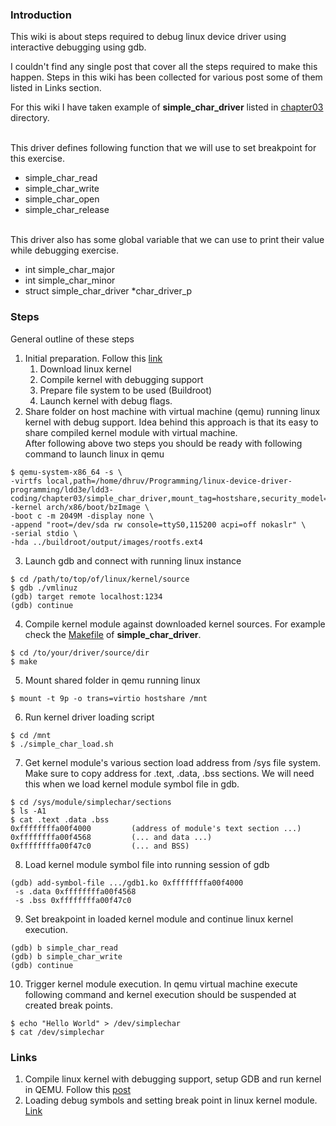 ### Introduction
This wiki is about steps required to debug linux device driver using interactive debugging using gdb.<p>
I couldn't find any single post that cover all the steps required to make this happen. Steps in this wiki has been collected for various post some of them listed in Links section.<p>
For this wiki I have taken example of <b>simple_char_driver</b> listed in [chapter03](../chapter03/simple_char_driver) directory.

<br>This driver defines following function that we will use to set breakpoint for this exercise.
- simple_char_read
- simple_char_write
- simple_char_open
- simple_char_release

<br>This driver also has some global variable that we can use to print their value while debugging exercise.
- int simple_char_major
- int simple_char_minor
- struct simple_char_driver *char_driver_p


### Steps

General outline of these steps
1. Initial preparation. Follow this [link](https://medium.com/@daeseok.youn/prepare-the-environment-for-developing-linux-kernel-with-qemu-c55e37ba8ade)
   1. Download linux kernel
   2. Compile kernel with debugging support
   3. Prepare file system to be used (Buildroot)
   4. Launch kernel with debug flags.
2. Share folder on host machine with virtual machine (qemu) running linux kernel with debug support. 
Idea behind this approach is that its easy to share compiled kernel module with virtual machine. 
<br>After following above two steps you should be ready with following command to launch linux in qemu
```shell
$ qemu-system-x86_64 -s \
-virtfs local,path=/home/dhruv/Programming/linux-device-driver-programming/ldd3e/ldd3-coding/chapter03/simple_char_driver,mount_tag=hostshare,security_model=none -kernel arch/x86/boot/bzImage \
-boot c -m 2049M -display none \
-append "root=/dev/sda rw console=ttyS0,115200 acpi=off nokaslr" \
-serial stdio \
-hda ../buildroot/output/images/rootfs.ext4
```
3. Launch gdb and connect with running linux instance
```shell
$ cd /path/to/top/of/linux/kernel/source
$ gdb ./vmlinuz
(gdb) target remote localhost:1234
(gdb) continue
```
4. Compile kernel module against downloaded kernel sources. For example check the [Makefile](../chapter03/simple_char_driver/Makefile) of <b>simple_char_driver</b>.
```shell
$ cd /to/your/driver/source/dir
$ make
```

5. Mount shared folder in qemu running linux
```shell
$ mount -t 9p -o trans=virtio hostshare /mnt
```

6. Run kernel driver loading script
```shell
$ cd /mnt
$ ./simple_char_load.sh
```

7. Get kernel module's various section load address from /sys file system. Make sure to copy address for .text, .data, .bss sections. We will need this when we load kernel module symbol file in gdb. 
```shell
$ cd /sys/module/simplechar/sections
$ ls -A1
$ cat .text .data .bss
0xffffffffa00f4000         (address of module's text section ...)
0xffffffffa00f4568         (... and data ...)
0xffffffffa00f47c0         (... and BSS) 
```

8. Load kernel module symbol file into running session of gdb
```shell
(gdb) add-symbol-file .../gdb1.ko 0xffffffffa00f4000 
 -s .data 0xffffffffa00f4568 
 -s .bss 0xffffffffa00f47c0
```

9. Set breakpoint in loaded kernel module and continue linux kernel execution.
```shell
(gdb) b simple_char_read
(gdb) b simple_char_write
(gdb) continue
```

10. Trigger kernel module execution. In qemu virtual machine  execute following command and kernel execution should be suspended at created break points.
```shell
$ echo "Hello World" > /dev/simplechar 
$ cat /dev/simplechar
```

### Links
1. Compile linux kernel with debugging support, setup GDB and run kernel in QEMU. Follow this [post](https://medium.com/@daeseok.youn/prepare-the-environment-for-developing-linux-kernel-with-qemu-c55e37ba8ade)
2. Loading debug symbols and setting break point in linux kernel module. [Link](https://www.linux.com/training-tutorials/kernel-newbie-corner-kernel-and-module-debugging-gdb/)


